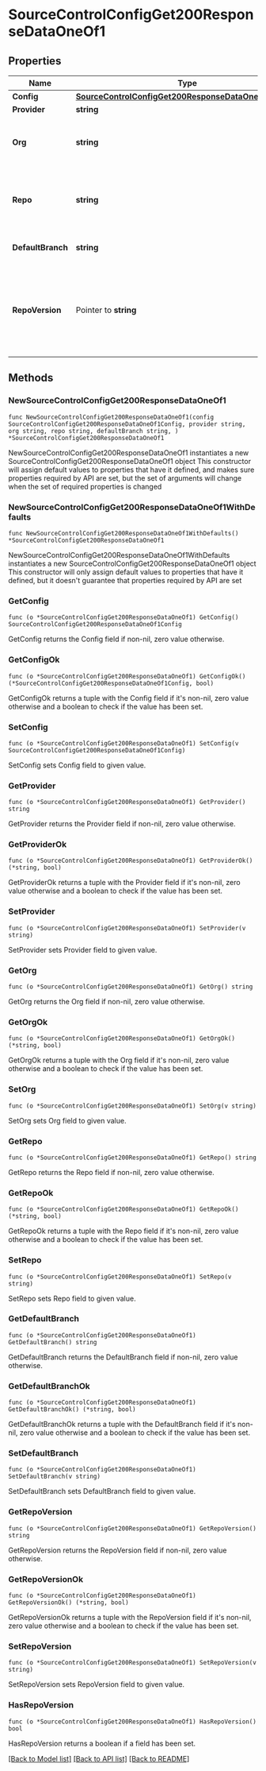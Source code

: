 # SourceControlConfigGet200ResponseDataOneOf1

## Properties

Name | Type | Description | Notes
------------ | ------------- | ------------- | -------------
**Config** | [**SourceControlConfigGet200ResponseDataOneOf1Config**](SourceControlConfigGet200ResponseDataOneOf1Config.md) |  | 
**Provider** | **string** |  | 
**Org** | **string** | The user or organization to which the repository belongs to. | 
**Repo** | **string** | The name of the repository you created to use with Retool. | 
**DefaultBranch** | **string** | The default branch, e.g., main. | 
**RepoVersion** | Pointer to **string** | Repositories using Toolscript are 2.0.0. Repositories using legacy YAML are 1.0.0. | [optional] 

## Methods

### NewSourceControlConfigGet200ResponseDataOneOf1

`func NewSourceControlConfigGet200ResponseDataOneOf1(config SourceControlConfigGet200ResponseDataOneOf1Config, provider string, org string, repo string, defaultBranch string, ) *SourceControlConfigGet200ResponseDataOneOf1`

NewSourceControlConfigGet200ResponseDataOneOf1 instantiates a new SourceControlConfigGet200ResponseDataOneOf1 object
This constructor will assign default values to properties that have it defined,
and makes sure properties required by API are set, but the set of arguments
will change when the set of required properties is changed

### NewSourceControlConfigGet200ResponseDataOneOf1WithDefaults

`func NewSourceControlConfigGet200ResponseDataOneOf1WithDefaults() *SourceControlConfigGet200ResponseDataOneOf1`

NewSourceControlConfigGet200ResponseDataOneOf1WithDefaults instantiates a new SourceControlConfigGet200ResponseDataOneOf1 object
This constructor will only assign default values to properties that have it defined,
but it doesn't guarantee that properties required by API are set

### GetConfig

`func (o *SourceControlConfigGet200ResponseDataOneOf1) GetConfig() SourceControlConfigGet200ResponseDataOneOf1Config`

GetConfig returns the Config field if non-nil, zero value otherwise.

### GetConfigOk

`func (o *SourceControlConfigGet200ResponseDataOneOf1) GetConfigOk() (*SourceControlConfigGet200ResponseDataOneOf1Config, bool)`

GetConfigOk returns a tuple with the Config field if it's non-nil, zero value otherwise
and a boolean to check if the value has been set.

### SetConfig

`func (o *SourceControlConfigGet200ResponseDataOneOf1) SetConfig(v SourceControlConfigGet200ResponseDataOneOf1Config)`

SetConfig sets Config field to given value.


### GetProvider

`func (o *SourceControlConfigGet200ResponseDataOneOf1) GetProvider() string`

GetProvider returns the Provider field if non-nil, zero value otherwise.

### GetProviderOk

`func (o *SourceControlConfigGet200ResponseDataOneOf1) GetProviderOk() (*string, bool)`

GetProviderOk returns a tuple with the Provider field if it's non-nil, zero value otherwise
and a boolean to check if the value has been set.

### SetProvider

`func (o *SourceControlConfigGet200ResponseDataOneOf1) SetProvider(v string)`

SetProvider sets Provider field to given value.


### GetOrg

`func (o *SourceControlConfigGet200ResponseDataOneOf1) GetOrg() string`

GetOrg returns the Org field if non-nil, zero value otherwise.

### GetOrgOk

`func (o *SourceControlConfigGet200ResponseDataOneOf1) GetOrgOk() (*string, bool)`

GetOrgOk returns a tuple with the Org field if it's non-nil, zero value otherwise
and a boolean to check if the value has been set.

### SetOrg

`func (o *SourceControlConfigGet200ResponseDataOneOf1) SetOrg(v string)`

SetOrg sets Org field to given value.


### GetRepo

`func (o *SourceControlConfigGet200ResponseDataOneOf1) GetRepo() string`

GetRepo returns the Repo field if non-nil, zero value otherwise.

### GetRepoOk

`func (o *SourceControlConfigGet200ResponseDataOneOf1) GetRepoOk() (*string, bool)`

GetRepoOk returns a tuple with the Repo field if it's non-nil, zero value otherwise
and a boolean to check if the value has been set.

### SetRepo

`func (o *SourceControlConfigGet200ResponseDataOneOf1) SetRepo(v string)`

SetRepo sets Repo field to given value.


### GetDefaultBranch

`func (o *SourceControlConfigGet200ResponseDataOneOf1) GetDefaultBranch() string`

GetDefaultBranch returns the DefaultBranch field if non-nil, zero value otherwise.

### GetDefaultBranchOk

`func (o *SourceControlConfigGet200ResponseDataOneOf1) GetDefaultBranchOk() (*string, bool)`

GetDefaultBranchOk returns a tuple with the DefaultBranch field if it's non-nil, zero value otherwise
and a boolean to check if the value has been set.

### SetDefaultBranch

`func (o *SourceControlConfigGet200ResponseDataOneOf1) SetDefaultBranch(v string)`

SetDefaultBranch sets DefaultBranch field to given value.


### GetRepoVersion

`func (o *SourceControlConfigGet200ResponseDataOneOf1) GetRepoVersion() string`

GetRepoVersion returns the RepoVersion field if non-nil, zero value otherwise.

### GetRepoVersionOk

`func (o *SourceControlConfigGet200ResponseDataOneOf1) GetRepoVersionOk() (*string, bool)`

GetRepoVersionOk returns a tuple with the RepoVersion field if it's non-nil, zero value otherwise
and a boolean to check if the value has been set.

### SetRepoVersion

`func (o *SourceControlConfigGet200ResponseDataOneOf1) SetRepoVersion(v string)`

SetRepoVersion sets RepoVersion field to given value.

### HasRepoVersion

`func (o *SourceControlConfigGet200ResponseDataOneOf1) HasRepoVersion() bool`

HasRepoVersion returns a boolean if a field has been set.


[[Back to Model list]](../README.md#documentation-for-models) [[Back to API list]](../README.md#documentation-for-api-endpoints) [[Back to README]](../README.md)


